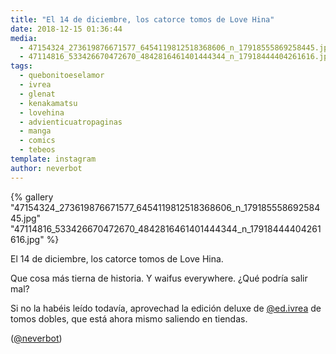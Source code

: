 ```yaml
---
title: "El 14 de diciembre, los catorce tomos de Love Hina"
date: 2018-12-15 01:36:44
media: 
  - 47154324_273619876671577_6454119812518368606_n_17918555869258445.jpg
  - 47114816_533426670472670_4842816461401444344_n_17918444404261616.jpg
tags: 
  - quebonitoeselamor
  - ivrea
  - glenat
  - kenakamatsu
  - lovehina
  - advienticuatropaginas
  - manga
  - comics
  - tebeos
template: instagram
author: neverbot
---
```


{% gallery "47154324_273619876671577_6454119812518368606_n_17918555869258445.jpg" "47114816_533426670472670_4842816461401444344_n_17918444404261616.jpg" %}

El 14 de diciembre, los catorce tomos de Love Hina.

Que cosa más tierna de historia. Y waifus everywhere. ¿Qué podría salir mal?

Si no la habéis leído todavía, aprovechad la edición deluxe de [@ed.ivrea](https://instagram.com/ed.ivrea) de tomos dobles, que está ahora mismo saliendo en tiendas.

([@neverbot](https://instagram.com/neverbot))
